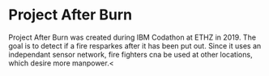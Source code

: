 # Project After Burn

Project After Burn was created during IBM Codathon at ETHZ in 2019. The goal is to detect if a fire resparkes after it has been put out. Since it uses an independant sensor network, fire fighters cna be used at other locations, which desire more manpower.<
